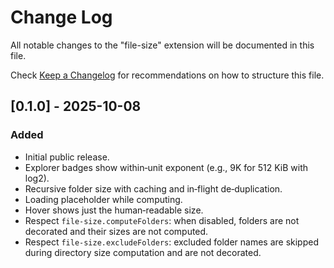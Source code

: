 # Change Log

All notable changes to the "file-size" extension will be documented in this file.

Check [Keep a Changelog](http://keepachangelog.com/) for recommendations on how to structure this file.

## [0.1.0] - 2025-10-08

### Added
- Initial public release.
- Explorer badges show within‑unit exponent (e.g., 9K for 512 KiB with log2).
- Recursive folder size with caching and in‑flight de‑duplication.
- Loading placeholder while computing.
- Hover shows just the human‑readable size.
- Respect `file-size.computeFolders`: when disabled, folders are not decorated and their sizes are not computed.
- Respect `file-size.excludeFolders`: excluded folder names are skipped during directory size computation and are not decorated.
